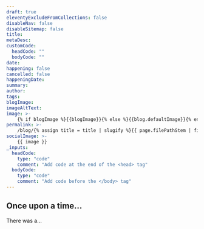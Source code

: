 ```yaml
---
draft: true
eleventyExcludeFromCollections: false
disableNav: false
disableSitemap: false
title: 
metaDesc: 
customCode:
  headCode: ""
  bodyCode: ""
date:
happening: false
cancelled: false
happeningDate:
summary:
author:
tags: 
blogImage: 
imageAltText: 
image: >-
    {% if blogImage %}{{blogImage}}{% else %}{{blog.defaultImage}}{% endif %}
permalink: >-
    /blog/{% assign title = title | slugify %}{{ page.filePathStem | fileSubstringFilter | append: title | downcase }}/index.html
socialImage: >- 
    {{ image }}
_inputs:
  headCode:
    type: "code"
    comment: "Add code at the end of the <head> tag"
  bodyCode:
    type: "code"
    comment: "Add code before the </body> tag"
---
```

## Once upon a time...
There was a...